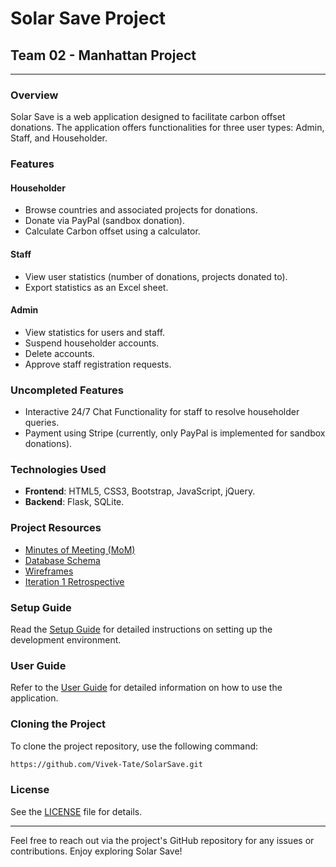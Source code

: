 # Solar Save Project

## Team 02 - Manhattan Project

---

### Overview

Solar Save is a web application designed to facilitate carbon offset donations. The application offers functionalities for three user types: Admin, Staff, and Householder.

### Features

#### Householder
- Browse countries and associated projects for donations.
- Donate via PayPal (sandbox donation).
- Calculate Carbon offset using a calculator.

#### Staff
- View user statistics (number of donations, projects donated to).
- Export statistics as an Excel sheet.

#### Admin
- View statistics for users and staff.
- Suspend householder accounts.
- Delete accounts.
- Approve staff registration requests.

### Uncompleted Features
- Interactive 24/7 Chat Functionality for staff to resolve householder queries.
- Payment using Stripe (currently, only PayPal is implemented for sandbox donations).

### Technologies Used
- **Frontend**: HTML5, CSS3, Bootstrap, JavaScript, jQuery.
- **Backend**: Flask, SQLite.

### Project Resources
- [Minutes of Meeting (MoM)](https://drive.google.com/drive/folders/1RQ4wXJVLEQ7AQNujpyIbfp9epI1jx_4u?usp=sharing)
- [Database Schema](https://docs.google.com/document/d/1UGF9HdV3c36SeMdsJGpIj0MkFOLpoIhntltdkXzna_0/edit?usp=sharing)
- [Wireframes](https://drive.google.com/drive/folders/1Lv7LW1a2jyCrWTIBGLG_VysNYpkd0OPc?usp=sharing)
- [Iteration 1 Retrospective](https://docs.google.com/document/d/1qGC4DiYoxajgB1_KwFGgq8Q4BMvR6q7MXV5UmXigecc/edit?usp=sharing)

### Setup Guide
Read the [Setup Guide](./SETUP_GUIDE.md) for detailed instructions on setting up the development environment.

### User Guide
Refer to the [User Guide](./USER_GUIDE.md) for detailed information on how to use the application.

### Cloning the Project
To clone the project repository, use the following command:
```sh
https://github.com/Vivek-Tate/SolarSave.git
```

### License
See the [LICENSE](LICENSE) file for details.

---

Feel free to reach out via the project's GitHub repository for any issues or contributions. Enjoy exploring Solar Save!
